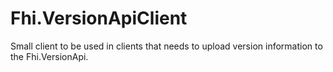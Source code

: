 # Fhi.VersionApiClient

Small client to be used in clients that needs to upload version information to the Fhi.VersionApi.


